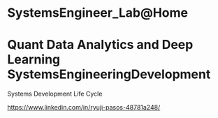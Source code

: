 # SystemsEngineer_Lab@Home
# Quant Data Analytics and Deep Learning SystemsEngineeringDevelopment
Systems Development Life Cycle

https://www.linkedin.com/in/ryuji-pasos-48781a248/
